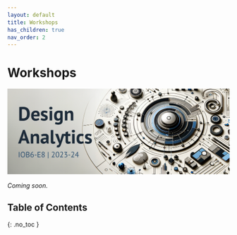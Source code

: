 ```yaml
---
layout: default
title: Workshops
has_children: true
nav_order: 2
---
```


# Workshops

<p align="center">
  <img src="/assets/images/da-cover_alt.png" />
</p>

_Coming soon._

## Table of Contents 

{: .no_toc }

<!-- ## Table of contents
{: .no_toc .text-delta } -->

<!-- 1. TOC
{:toc} -->